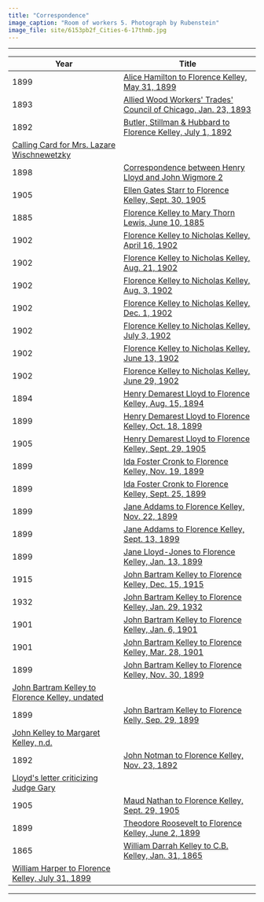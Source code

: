 ```yaml
---
title: "Correspondence"
image_caption: "Room of workers 5. Photograph by Rubenstein"
image_file: site/6153pb2f_Cities-6-17thmb.jpg
---
```


---
Year | Title
--- | ---
1899 | [Alice Hamilton to Florence Kelley, May 31, 1899](/documents/fk_31110055)
1893 | [Allied Wood Workers' Trades' Council of Chicago, Jan. 23, 1893](/documents/fk_31110052)
1892 | [Butler, Stillman & Hubbard to Florence Kelley, July 1, 1892](/documents/fk_31110051)
 | [Calling Card for Mrs. Lazare Wischnewetzky](/documents/fk_31110054)
1898 | [Correspondence between Henry Lloyd and John Wigmore 2](/documents/fk_70000116)
1905 | [Ellen Gates Starr to Florence Kelley, Sept. 30, 1905](/documents/fk_31110068)
1885 | [Florence Kelley to Mary Thorn Lewis, June 10, 1885](/documents/fk_31110013)
1902 | [Florence Kelley to Nicholas Kelley, April 16, 1902](/documents/fk_31110070)
1902 | [Florence Kelley to Nicholas Kelley, Aug. 21, 1902](/documents/fk_31110071)
1902 | [Florence Kelley to Nicholas Kelley, Aug. 3, 1902](/documents/fk_31110072)
1902 | [Florence Kelley to Nicholas Kelley, Dec. 1, 1902](/documents/fk_31110073)
1902 | [Florence Kelley to Nicholas Kelley, July 3, 1902](/documents/fk_31110074)
1902 | [Florence Kelley to Nicholas Kelley, June 13, 1902](/documents/fk_31110075)
1902 | [Florence Kelley to Nicholas Kelley, June 29, 1902](/documents/fk_31110076)
1894 | [Henry Demarest Lloyd to Florence Kelley, Aug. 15, 1894](/documents/fk_31110053)
1899 | [Henry Demarest Lloyd to Florence Kelley, Oct. 18, 1899](/documents/fk_31110061)
1905 | [Henry Demarest Lloyd to Florence Kelley, Sept. 29, 1905](/documents/fk_31110066)
1899 | [Ida Foster Cronk to Florence Kelley, Nov. 19, 1899](/documents/fk_31110060)
1899 | [Ida Foster Cronk to Florence Kelley, Sept. 25, 1899](/documents/fk_31110062)
1899 | [Jane Addams to Florence Kelley, Nov. 22, 1899](/documents/fk_31110063)
1899 | [Jane Addams to Florence Kelley, Sept. 13, 1899](/documents/fk_31110059)
1899 | [Jane Lloyd-Jones to Florence Kelley, Jan. 13, 1899](/documents/fk_31110056)
1915 | [John Bartram Kelley to Florence Kelley, Dec. 15, 1915](/documents/fk_31110083)
1932 | [John Bartram Kelley to Florence Kelley, Jan. 29, 1932](/documents/fk_31110084)
1901 | [John Bartram Kelley to Florence Kelley, Jan. 6, 1901](/documents/fk_31110079)
1901 | [John Bartram Kelley to Florence Kelley, Mar. 28, 1901](/documents/fk_31110080)
1899 | [John Bartram Kelley to Florence Kelley, Nov. 30, 1899](/documents/fk_31110078)
 | [John Bartram Kelley to Florence Kelley, undated](/documents/fk_31110082)
1899 | [John Bartram Kelley to Florence Kelly, Sep. 29, 1899](/documents/fk_31110077)
 | [John Kelley to Margaret Kelley, n.d.](/documents/fk_31110081)
1892 | [John Notman to Florence Kelley, Nov. 23, 1892](/documents/fk_31110050)
 | [Lloyd's letter criticizing Judge Gary](/documents/fk_31110016)
1905 | [Maud Nathan to Florence Kelley, Sept. 29, 1905](/documents/fk_31110067)
1899 | [Theodore Roosevelt to Florence Kelley, June 2, 1899](/documents/fk_31110057)
1865 | [William Darrah Kelley to C.B. Kelley, Jan. 31, 1865](/documents/fk_31110015)
 | [William Harper to Florence Kelley, July 31, 1899](/documents/fk_31110058)

---
